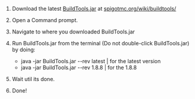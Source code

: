 1. Download the latest [BuildTools.jar](https://hub.spigotmc.org/jenkins/job/BuildTools/lastSuccessfulBuild/artifact/target/BuildTools.jar) at [spigotmc.org/wiki/buildtools/](https://www.spigotmc.org/wiki/buildtools/)

2. Open a Command prompt.

3. Navigate to where you downloaded BuildTools.jar

4. Run BuildTools.jar from the terminal (Do not double-click BuildTools.jar) by doing:

    * java -jar BuildTools.jar --rev latest  |   for the latest version
    * java -jar BuildTools.jar --rev 1.8.8  |   for the 1.8.8

5. Wait util its done.

6. Done!
